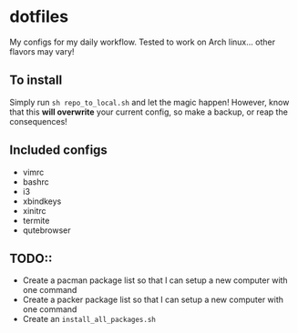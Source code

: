 # dotfiles
My configs for my daily workflow. Tested to work on Arch linux... other
flavors may vary!

## To install
Simply run `sh repo_to_local.sh` and let the magic happen! However, know that
this **will overwrite** your current config, so make a backup, or reap the 
consequences!

## Included configs
* vimrc
* bashrc
* i3
* xbindkeys
* xinitrc
* termite
* qutebrowser

## TODO::
* Create a pacman package list so that I can setup a new computer with one
command
* Create a packer package list so that I can setup a new computer with one
command
* Create an `install_all_packages.sh`
